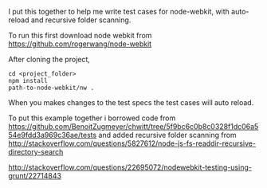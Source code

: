 I put this together to help me write test cases for node-webkit, with auto-reload and recursive folder scanning.

To run this first download node webkit from https://github.com/rogerwang/node-webkit

After cloning the project, 

	cd <project_folder>
	npm install
	path-to-node-webkit/nw .

When you makes changes to the test specs the test cases will auto reload.

To put this example together i borrowed code from https://github.com/BenoitZugmeyer/chwitt/tree/5f9bc6c0b8c0328f1dc06a554e9fdd3a969c36ae/tests and added recursive folder scanning from http://stackoverflow.com/questions/5827612/node-js-fs-readdir-recursive-directory-search

http://stackoverflow.com/questions/22695072/nodewebkit-testing-using-grunt/22714843